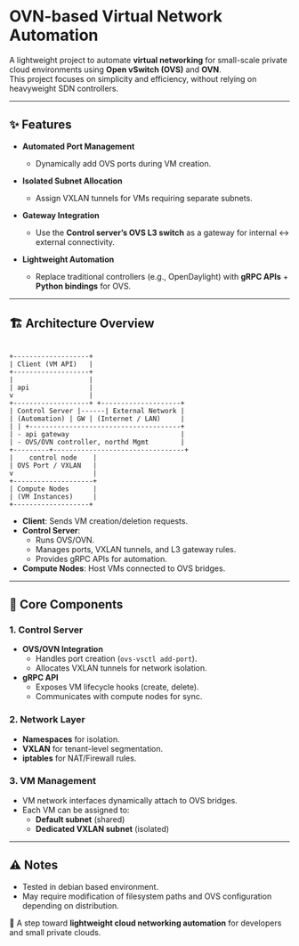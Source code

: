 # OVN-based Virtual Network Automation

A lightweight project to automate **virtual networking** for small-scale private cloud environments using **Open vSwitch (OVS)** and **OVN**.  
This project focuses on simplicity and efficiency, without relying on heavyweight SDN controllers.

---

## ✨ Features
- **Automated Port Management**  
  - Dynamically add OVS ports during VM creation.  

- **Isolated Subnet Allocation**  
  - Assign VXLAN tunnels for VMs requiring separate subnets.  

- **Gateway Integration**  
  - Use the **Control server’s OVS L3 switch** as a gateway for internal ↔ external connectivity.  

- **Lightweight Automation**  
  - Replace traditional controllers (e.g., OpenDaylight) with **gRPC APIs** + **Python bindings** for OVS.  

---

## 🏗️ Architecture Overview
```

+-------------------+  
| Client (VM API)   |  
+-------------------+  
|                   |  
| api               |  
v                   |  
+-------------------+ +--------------------+  
| Control Server |------| External Network |  
| (Automation) | GW | (Internet / LAN)     |  
| | +--------------------------------------+  
| - api gateway                            |  
| - OVS/OVN controller, northd Mgmt        |  
+---------+---------------------------------+  
|    control node    |  
| OVS Port / VXLAN   |  
v                    |  
+--------------------+  
| Compute Nodes      |  
| (VM Instances)     |  
+-------------------+
```


- **Client**: Sends VM creation/deletion requests.  
- **Control Server**:  
  - Runs OVS/OVN.  
  - Manages ports, VXLAN tunnels, and L3 gateway rules.  
  - Provides gRPC APIs for automation.  
- **Compute Nodes**: Host VMs connected to OVS bridges.  

---

## 🔧 Core Components

### 1. Control Server
- **OVS/OVN Integration**  
  - Handles port creation (`ovs-vsctl add-port`).  
  - Allocates VXLAN tunnels for network isolation.  
- **gRPC API**  
  - Exposes VM lifecycle hooks (create, delete).  
  - Communicates with compute nodes for sync.  

### 2. Network Layer
- **Namespaces** for isolation.  
- **VXLAN** for tenant-level segmentation.  
- **iptables** for NAT/Firewall rules.  

### 3. VM Management
- VM network interfaces dynamically attach to OVS bridges.  
- Each VM can be assigned to:  
  - **Default subnet** (shared)  
  - **Dedicated VXLAN subnet** (isolated)  

---


## ⚠️ Notes
- Tested in debian based environment.  
- May require modification of filesystem paths and OVS configuration depending on distribution.  




🚀 A step toward **lightweight cloud networking automation** for developers and small private clouds.
